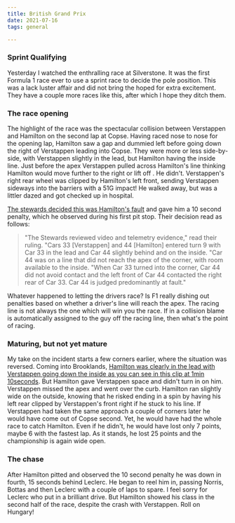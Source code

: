 ```yaml
---
title: British Grand Prix
date: 2021-07-16
tags: general

---
```

### Sprint Qualifying

Yesterday I watched the enthralling race at Silverstone. It was the first Formula 1 race ever to use a sprint race to decide the pole position. This was a lack luster affair and did not bring the hoped for extra excitement. They have a couple more races like this, after which I hope they ditch them.

### The race opening

The highlight of the race was the spectacular collision between Verstappen and Hamilton on the second lap at Copse. Having raced nose to nose for the opening lap, Hamilton saw a gap and dummied left before going down the right of Verstappen leading into Copse. They were more or less side-by-side, with Verstappen slightly in the lead, but Hamilton having the inside line. Just before the apex Verstappen pulled across Hamilton's line thinking Hamilton would move further to the right or lift off . He didn't. Verstappen's right rear wheel was clipped by Hamilton's left front, sending Verstappen sideways into the barriers with a 51G impact! He walked away, but was a littler dazed and got checked up in hospital.

[The stewards decided this was Hamilton's fault](https://f1i.com/news/412726-fia-justifies-decision-to-penalize-hamilton-for-verstappen-crash.html) and gave him a 10 second penalty, which he observed during his first pit stop. Their decision read as follows:

> "The Stewards reviewed video and telemetry evidence," read their ruling. "Cars 33 \[Verstappen\] and 44 \[Hamilton\] entered turn 9 with Car 33 in the lead and Car 44 slightly behind and on the inside. "Car 44 was on a line that did not reach the apex of the corner, with room available to the inside. "When Car 33 turned into the corner, Car 44 did not avoid contact and the left front of Car 44 contacted the right rear of Car 33. Car 44 is judged predominantly at fault."

Whatever happened to letting the drivers race? Is F1 really dishing out penalties based on whether a driver's line will reach the apex. The racing line is not always the one which will win you the race. If in a collision blame is automatically assigned to the guy off the racing line, then what's the point of racing.

### Maturing, but not yet mature

My take on the incident starts a few corners earlier, where the situation was reversed. Coming into Brooklands, [Hamilton was clearly in the lead with Verstappen going down the inside as you can see in this clip at 1min 10seconds](https://www.formula1.com/en/latest/video.analysis-gloves-are-off-in-verstappen-and-hamiltons-championship-fight.1705654223647990790.html). But Hamilton gave Verstappen space and didn't turn in on him. Verstappen missed the apex and went over the curb. Hamilton ran slightly wide on the outside, knowing that he risked ending in a spin by having his left rear clipped by Verstappen's front right if he stuck to his line. If Verstappen had taken the same approach a couple of corners later he would have come out of Copse second. Yet, he would have had the whole race to catch Hamilton. Even if he didn't, he would have lost only 7 points, maybe 6 with the fastest lap. As it stands, he lost 25 points and the championship is again wide open.

### The chase

After Hamilton pitted and observed the 10 second penalty he was down in fourth, 15 seconds behind Leclerc. He began to reel him in, passing Norris, Bottas and then Leclerc with a couple of laps to spare. I feel sorry for Leclerc who put in a brilliant drive. But Hamilton showed his class in the second half of the race, despite the crash with Verstappen. Roll on Hungary!